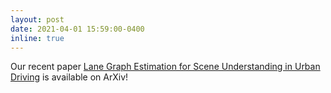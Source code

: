 ```yaml
---
layout: post
date: 2021-04-01 15:59:00-0400
inline: true
---
```


Our recent paper [Lane Graph Estimation for Scene Understanding in Urban Driving](http://lanegraph.informatik.uni-freiburg.de) is available on ArXiv!